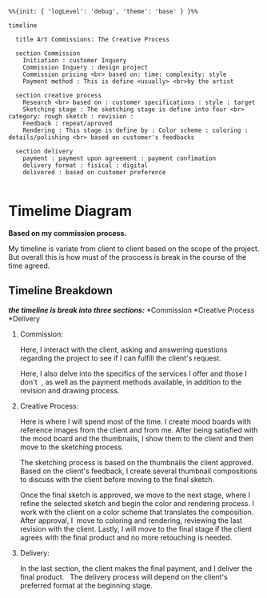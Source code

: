 
```mermaid
%%{init: { 'logLevel': 'debug', 'theme': 'base' } }%%

timeline

  title Art Commissions: The Creative Process

  section Commission 
    Initiation : customer Inquery
    Commission Inquery : design project
    Commission pricing <br> based on: time: complexity: style
    Payment method : This is define <usually> <br>by the artist
 
  section creative process
    Research <br> based on : customer specifications : style : target
    Sketching stage : The sketching stage is define into four <br> category: rough sketch : revision :
    Feedback : repeat/aproved
    Rendering : This stage is define by : Color scheme : coloring :  details/polishing <br> based on customer's feedbacks
  
  section delivery
    payment : payment upon agreement : payment confimation
    delivery format : fisical : digital 
    delivered : based on customer preference
    
```
# Timelime Diagram 
**Based on my commission process.**

My timeline is variate from client to client based on the scope of the project.
But overall this is how must of the proccess is break in the course of the time agreed.

## Timeline Breakdown 

**_the timeline is break into three sections:_**
  *Commission
  *Creative Process
  *Delivery

1. Commission:

    Here, I interact with the client, asking and answering questions regarding the project to see if I can fulfill the client's request. 

    Here, I also delve into the specifics of the services I offer and those I don't  , as well as the payment methods available, in addition to the revision and drawing process.

2. Creative Process:

    Here is where I will spend most of the time. I create mood boards with reference images from the client and from me.
    After being satisfied with the mood board and the thumbnails, I show them to the client and then move to the sketching process.

    The sketching process is based on the thumbnails the client approved. Based on the client's feedback, I create several thumbnail compositions to discuss with the client before moving to the final sketch.

    Once the final sketch is approved, we move to the next stage, where I refine the selected sketch and begin the color and rendering process. 
    I work with the client on a color scheme that translates the composition. After approval, I  move to coloring and rendering, reviewing the last revision with the client. Lastly, I will move to the final stage if the client agrees with the final product and no more retouching is needed. 

3. Delivery:
   
    In the last section, the client makes the final payment, and I deliver the final product.   
    The delivery process will depend on the client's preferred format at the beginning stage. 
    
